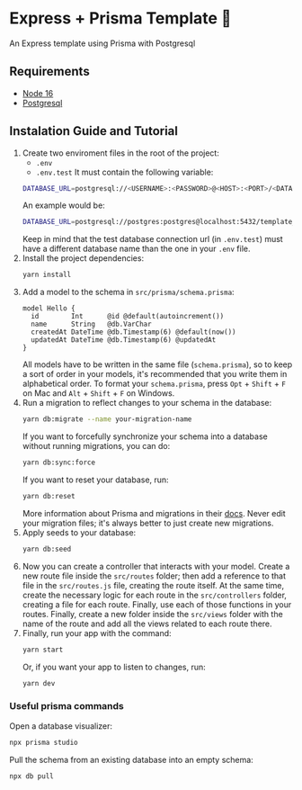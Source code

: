 # Express + Prisma Template 🐙
An Express template using Prisma with Postgresql

## Requirements
- [Node 16](https://nodejs.org/en)
- [Postgresql](https://www.postgresql.org)

## Instalation Guide and Tutorial
1.  Create two enviroment files in the root of the project:
    - `.env`
    - `.env.test`
    It must contain the following variable:
    ```bash
    DATABASE_URL=postgresql://<USERNAME>:<PASSWORD>@<HOST>:<PORT>/<DATABASE_NAME>?schema=public
    ```
    An example would be:
    ```bash
    DATABASE_URL=postgresql://postgres:postgres@localhost:5432/template_dev?schema=public
    ```
    Keep in mind that the test database connection url (in `.env.test`) must have a different database name than the one in your `.env` file.
2. Install the project dependencies:  
    ```bash
    yarn install
    ```
3. Add a model to the schema in `src/prisma/schema.prisma`:
    ```prisma
    model Hello {
      id        Int      @id @default(autoincrement())
      name      String   @db.VarChar
      createdAt DateTime @db.Timestamp(6) @default(now())
      updatedAt DateTime @db.Timestamp(6) @updatedAt
    }
    ```
    All models have to be written in the same file (`schema.prisma`), so to keep a sort of order in your models, it's recommended that you write them in alphabetical order. To format your `schema.prisma`, press `Opt` + `Shift` + `F` on Mac and `Alt` + `Shift` + `F` on Windows.
4. Run a migration to reflect changes to your schema in the database:
    ```bash
    yarn db:migrate --name your-migration-name
    ```
    If you want to forcefully synchronize your schema into a database without running migrations, you can do:
    ```bash
    yarn db:sync:force
    ```
    If you want to reset your database, run:
    ```bash
    yarn db:reset
    ```
    More information about Prisma and migrations in their [docs](https://www.prisma.io/docs/concepts/components/prisma-migrate). Never edit your migration files; it's always better to just create new migrations.
5. Apply seeds to your database:
    ```bash
    yarn db:seed
    ```
6. Now you can create a controller that interacts with your model. Create a new route file inside the `src/routes` folder; then add a reference to that file in the `src/routes.js` file, creating the route itself. At the same time, create the necessary logic for each route in the `src/controllers` folder, creating a file for each route. Finally, use each of those functions in your routes. Finally, create a new folder inside the `src/views` folder with the name of the route and add all the views related to each route there.
7. Finally, run your app with the command:
    ```bash
    yarn start
    ```
    Or, if you want your app to listen to changes, run:
    ```bash
    yarn dev
    ```
    
### Useful prisma commands
Open a database visualizer:
```bash
npx prisma studio
```
Pull the schema from an existing database into an empty schema:
```bash
npx db pull
```
